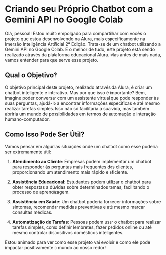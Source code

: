 # Criando seu Próprio Chatbot com a Gemini API no Google Colab

Olá, pessoal! Estou muito empolgado para compartilhar com vocês o projeto que estou desenvolvendo na Alura, mais especificamente na Imersão Inteligência Artificial 2ª Edição. Trata-se de um chatbot utilizando a Gemini API no Google Colab. E o melhor de tudo, este projeto está sendo realizado através da plataforma educacional Alura. Mas antes de mais nada, vamos entender para que serve esse projeto.

## Qual o Objetivo?

O objetivo principal deste projeto, realizado através da Alura, é criar um chatbot inteligente e interativo. Mas por que isso é importante? Bem, imagine poder conversar com um assistente virtual que pode responder às suas perguntas, ajudá-lo a encontrar informações específicas e até mesmo realizar tarefas simples. Isso não só facilitaria a sua vida, mas também abriria um mundo de possibilidades em termos de automação e interação humano-computador.

## Como Isso Pode Ser Útil?

Vamos pensar em algumas situações onde um chatbot como esse poderia ser extremamente útil:

1. **Atendimento ao Cliente**: Empresas podem implementar um chatbot para responder às perguntas mais frequentes dos clientes, proporcionando um atendimento mais rápido e eficiente.

2. **Assistência Educacional**: Estudantes podem utilizar o chatbot para obter respostas a dúvidas sobre determinados temas, facilitando o processo de aprendizagem.

3. **Assistência em Saúde**: Um chatbot poderia fornecer informações sobre sintomas, recomendar medidas preventivas e até mesmo marcar consultas médicas.

4. **Automatização de Tarefas**: Pessoas podem usar o chatbot para realizar tarefas simples, como definir lembretes, fazer pedidos online ou até mesmo controlar dispositivos domésticos inteligentes.

Estou animado para ver como esse projeto vai evoluir e como ele pode impactar positivamente o mundo ao nosso redor!
